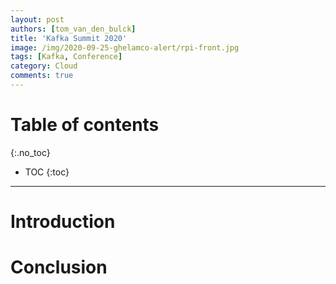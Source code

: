 ```yaml
---
layout: post
authors: [tom_van_den_bulck]
title: 'Kafka Summit 2020'
image: /img/2020-09-25-ghelamco-alert/rpi-front.jpg
tags: [Kafka, Conference]
category: Cloud
comments: true
---
```


# Table of contents
{:.no_toc}

- TOC
{:toc}

----

# Introduction

# Conclusion
 
